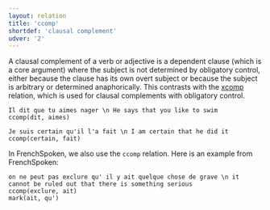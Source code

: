 ```yaml
---
layout: relation
title: 'ccomp'
shortdef: 'clausal complement'
udver: '2'
---
```


A clausal complement of a verb or adjective is a dependent clause (which is a core argument) where the subject is not determined by obligatory control, either because the clause has its own overt subject or because the subject is arbitrary or determined anaphorically. 
This contrasts with the [xcomp]() relation, which is used for clausal complements with obligatory control.

~~~ sdparse
Il dit que tu aimes nager \n He says that you like to swim
ccomp(dit, aimes)
~~~

~~~ sdparse
Je suis certain qu'il l'a fait \n I am certain that he did it 
ccomp(certain, fait) 
~~~

In FrenchSpoken, we also use the `ccomp` relation. Here is an example from FrenchSpoken:

~~~ sdparse
on ne peut pas exclure qu' il y ait quelque chose de grave \n it cannot be ruled out that there is something serious
ccomp(exclure, ait) 
mark(ait, qu')
~~~
